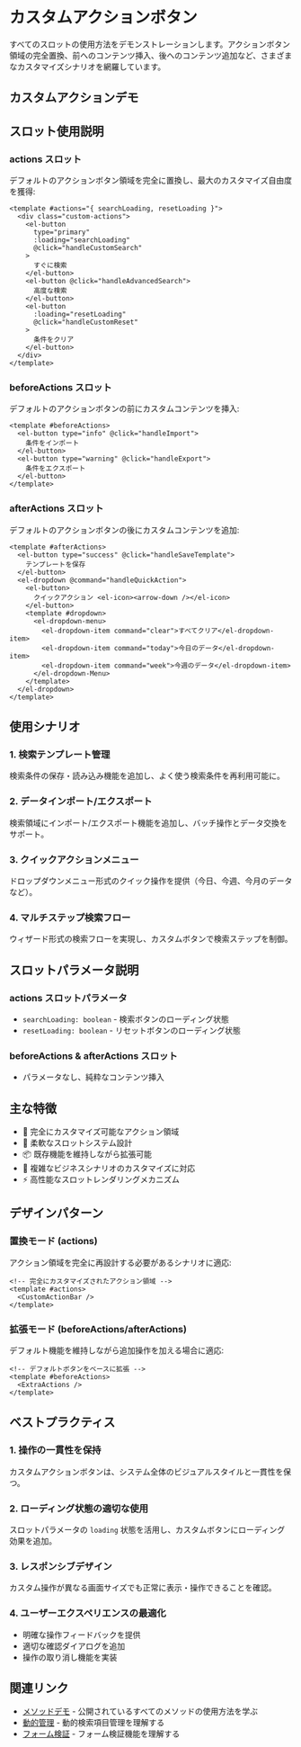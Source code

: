 # カスタムアクションボタン

すべてのスロットの使用方法をデモンストレーションします。アクションボタン領域の完全置換、前へのコンテンツ挿入、後へのコンテンツ追加など、さまざまなカスタマイズシナリオを網羅しています。

## カスタムアクションデモ

<DemoPreview dir="demos/ma-search/custom-actions" />

## スロット使用説明

### actions スロット
デフォルトのアクションボタン領域を完全に置換し、最大のカスタマイズ自由度を獲得:

```vue
<template #actions="{ searchLoading, resetLoading }">
  <div class="custom-actions">
    <el-button 
      type="primary" 
      :loading="searchLoading"
      @click="handleCustomSearch"
    >
      すぐに検索
    </el-button>
    <el-button @click="handleAdvancedSearch">
      高度な検索
    </el-button>
    <el-button 
      :loading="resetLoading"
      @click="handleCustomReset"
    >
      条件をクリア
    </el-button>
  </div>
</template>
```

### beforeActions スロット
デフォルトのアクションボタンの前にカスタムコンテンツを挿入:

```vue
<template #beforeActions>
  <el-button type="info" @click="handleImport">
    条件をインポート
  </el-button>
  <el-button type="warning" @click="handleExport">
    条件をエクスポート
  </el-button>
</template>
```

### afterActions スロット
デフォルトのアクションボタンの後にカスタムコンテンツを追加:

```vue
<template #afterActions>
  <el-button type="success" @click="handleSaveTemplate">
    テンプレートを保存
  </el-button>
  <el-dropdown @command="handleQuickAction">
    <el-button>
      クイックアクション <el-icon><arrow-down /></el-icon>
    </el-button>
    <template #dropdown>
      <el-dropdown-menu>
        <el-dropdown-item command="clear">すべてクリア</el-dropdown-item>
        <el-dropdown-item command="today">今日のデータ</el-dropdown-item>
        <el-dropdown-item command="week">今週のデータ</el-dropdown-item>
      </el-dropdown-Menu>
    </template>
  </el-dropdown>
</template>
```

## 使用シナリオ

### 1. 検索テンプレート管理
検索条件の保存・読み込み機能を追加し、よく使う検索条件を再利用可能に。

### 2. データインポート/エクスポート
検索領域にインポート/エクスポート機能を追加し、バッチ操作とデータ交換をサポート。

### 3. クイックアクションメニュー
ドロップダウンメニュー形式のクイック操作を提供（今日、今週、今月のデータなど）。

### 4. マルチステップ検索フロー
ウィザード形式の検索フローを実現し、カスタムボタンで検索ステップを制御。

## スロットパラメータ説明

### actions スロットパラメータ
- `searchLoading: boolean` - 検索ボタンのローディング状態
- `resetLoading: boolean` - リセットボタンのローディング状態

### beforeActions & afterActions スロット
- パラメータなし、純粋なコンテンツ挿入

## 主な特徴

- 🎨 完全にカスタマイズ可能なアクション領域
- 🔧 柔軟なスロットシステム設計
- 📦 既存機能を維持しながら拡張可能
- 🎯 複雑なビジネスシナリオのカスタマイズに対応
- ⚡ 高性能なスロットレンダリングメカニズム

## デザインパターン

### 置換モード (actions)
アクション領域を完全に再設計する必要があるシナリオに適応:

```vue
<!-- 完全にカスタマイズされたアクション領域 -->
<template #actions>
  <CustomActionBar />
</template>
```

### 拡張モード (beforeActions/afterActions)
デフォルト機能を維持しながら追加操作を加える場合に適応:

```vue
<!-- デフォルトボタンをベースに拡張 -->
<template #beforeActions>
  <ExtraActions />
</template>
```

## ベストプラクティス

### 1. 操作の一貫性を保持
カスタムアクションボタンは、システム全体のビジュアルスタイルと一貫性を保つ。

### 2. ローディング状態の適切な使用
スロットパラメータの `loading` 状態を活用し、カスタムボタンにローディング効果を追加。

### 3. レスポンシブデザイン
カスタム操作が異なる画面サイズでも正常に表示・操作できることを確認。

### 4. ユーザーエクスペリエンスの最適化
- 明確な操作フィードバックを提供
- 適切な確認ダイアログを追加
- 操作の取り消し機能を実装

## 関連リンク

- [メソッドデモ](./methods-demo) - 公開されているすべてのメソッドの使用方法を学ぶ
- [動的管理](./dynamic-items) - 動的検索項目管理を理解する
- [フォーム検証](./form-validation) - フォーム検証機能を理解する